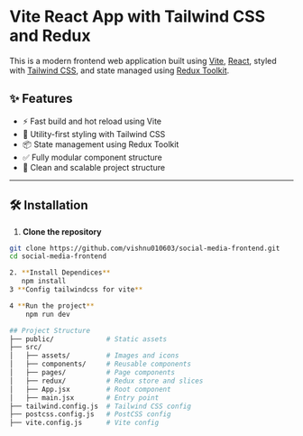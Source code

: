 # Vite React App with Tailwind CSS and Redux

This is a modern frontend web application built using [Vite](https://vitejs.dev/), [React](https://react.dev/), styled with [Tailwind CSS](https://tailwindcss.com/), and state managed using [Redux Toolkit](https://redux-toolkit.js.org/).

## ✨ Features

- ⚡ Fast build and hot reload using Vite
- 💨 Utility-first styling with Tailwind CSS
- 📦 State management using Redux Toolkit
- ✅ Fully modular component structure
- 📁 Clean and scalable project structure

---

## 🛠️ Installation

1. **Clone the repository**

```bash
git clone https://github.com/vishnu010603/social-media-frontend.git
cd social-media-frontend

2. **Install Dependices**
   npm install
3 **Config tailwindcss for vite**

4 **Run the project**
    npm run dev

## Project Structure
├── public/             # Static assets
├── src/
│   ├── assets/         # Images and icons
│   ├── components/     # Reusable components
│   ├── pages/          # Page components
│   ├── redux/          # Redux store and slices
│   ├── App.jsx         # Root component
│   ├── main.jsx        # Entry point
├── tailwind.config.js  # Tailwind CSS config
├── postcss.config.js   # PostCSS config
├── vite.config.js      # Vite config


